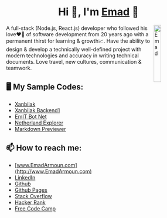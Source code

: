 <!--
Here are some ideas to get you started:

- 🔭 I’m currently working on ...
- 🌱 I’m currently learning ...
- 👯 I’m looking to collaborate on ...
- 🤔 I’m looking for help with ...
- 💬 Ask me about ...
- 😄 Pronouns: ...
- ⚡ Fun fact: ...
-->
<h1 align="center">Hi 👋, I'm <a href="http://www.EmadArmoun.com">Emad</a> 🙂</h1>

<img alt="Emad" align="right" src="http://www.armoun.com/wp-content/uploads/2021/10/Me200.jpg" width="20%" />

<!-- # I'm [Emad](http://www.EmadArmoun.com) -->

A full-stack (Node.js, React.js) developer who followed his love❤️‍🔥 of software development from 20 years ago with a permanent thirst for learning & growth📈. Have the ability to design & develop a technically well-defined project with modern technologies and accuracy in writing technical documents. Love travel, new cultures, communication & teamwork.

## 🖥️ My Sample Codes:
- [Xanbilak](https://github.com/Em-IT/xanbilak)
- [Xanbilak Backend1](https://github.com/Em-IT/xanbilak-be1)
- [EmIT Bot Net](https://github.com/Em-IT/EmITBotNet)
- [Netherland Explorer](https://github.com/Em-IT/netherland-explorer)
- [Markdown Previewer](https://github.com/Em-IT/markdown-previewer)

## 📫 How to reach me:
- [www.EmadArmoun.com](http://www.EmadArmoun.com)
- [LinkedIn](https://www.linkedin.com/in/em-it/)
- [Github](https://github.com/Em-IT)
- [Github Pages](https://em-it.github.io/)
- [Stack Overflow](https://stackoverflow.com/users/2374310/emad-armoun)
- [Hacker Rank](https://www.hackerrank.com/em_it)
- [Free Code Camp](https://www.freecodecamp.org/emit)
